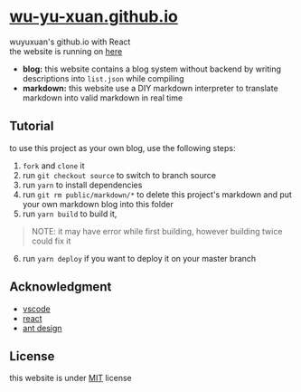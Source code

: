 # [wu-yu-xuan.github.io](https://blog.mscorlib.top/)


wuyuxuan's github.io with React  
the website is running on [here](https://blog.mscorlib.top/)

- **blog:** this website contains a blog system without backend by writing descriptions into `list.json` while compiling
- **markdown:** this website use a DIY markdown interpreter to translate markdown into valid markdown in real time

## Tutorial

to use this project as your own blog, use the following steps:
1. `fork` and `clone` it
2. run `git checkout source` to switch to branch source
3. run `yarn` to install dependencies
4. run `git rm public/markdown/*` to delete this project's markdown and put your own markdown blog into this folder
5. run `yarn build` to build it, 
> NOTE: it may have error while first building, however building twice could fix it
6. run `yarn deploy` if you want to deploy it on your master branch

## Acknowledgment

- [vscode](https://github.com/Microsoft/vscode)
- [react](https://github.com/facebook/react)
- [ant design](https://github.com/ant-design/ant-design)

## License

this website is under [MIT](https://github.com/wu-yu-xuan/wu-yu-xuan.github.io/blob/source/LICENSE) license